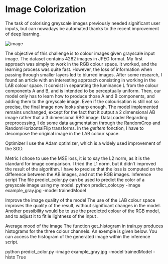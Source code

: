 # Image Colorization
The task of colorising greyscale images previously needed significant user inputs, but can nowadays be automated thanks to the recent improvement of deep learning.

![image](https://user-images.githubusercontent.com/90635018/141793231-86618ae2-e885-4583-a644-d4aff83068e2.png)


The objective of this challenge is to colour images given grayscale input image. The dataset contains 4282 images in JPEG format. 
My first approach was simply to work in the RGB colour space. It worked, and the learning process was quite fast. However, the loss of information when passing through smaller layers led to blurred images. 
After some research, I found an article with an interesting approach consisting in working in the LAB colour space. It consist in separating the luminance L from the colour components A and B, and is intended to be perceptually uniform. Then, our model only has to learn how to produce those A and B components, and adding them to the greyscale image. Even if the colourisation is still not so precise, the final image now looks sharp enough. 
The model implemented remains unchanged, except for the fact that it output a 2 dimensional AB image rather that a 3 dimensional RBG image. 
DataLoader
Regarding preprocessing, I do some data augmentation through the RandomCrop and RandomHorizontalFlip transforms. In the _getitem_ fonction, I have to decompose the original image in the LAB colour space. 

Optimizer 
I use the Adam optimizer, which is a widely used improvement of the SGD. 

Metric
I chose to use the MSE loss, it is to say the L2 norm, as it is the standard for image comparison. I tried the L1 norm, but it didn’t improved the result of the algorithm. 
I have to precise that the loss is computed on the difference between the AB images, and not the RGB images.
Inference script
The file predict_color.py can be used to predict the color of a greyscale image using my model.
python predict_color.py -image example_gray.jpg -model trainedModel

Improve the image quality of the model
The use of the LAB colour space improves the quality of the result, without significant changes in the model. Another possibility would be to use the predicted colour of the RGB model, and to adjust it to fit le lightness of the input .

Average mood of the image
The function get_histogram in train.py produces histograms for the three colour channels. An exemple is given below. You can access the histogram of the generated image within the inference script.


python predict_color.py -image example_gray.jpg -model trainedModel -histo True


